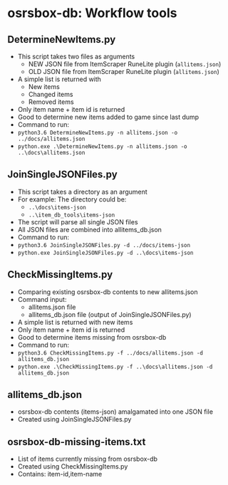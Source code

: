 # osrsbox-db: Workflow tools

## DetermineNewItems.py

- This script takes two files as arguments
    - NEW JSON file from ItemScraper RuneLite plugin (`allitems.json`)
    - OLD JSON file from ItemScraper RuneLite plugin (`allitems.json`)
- A simple list is returned with
    - New items
    - Changed items
    - Removed items
- Only item name + item id is returned
- Good to determine new items added to game since last dump
- Command to run:
- `python3.6 DetermineNewItems.py -n allitems.json -o ../docs/allitems.json`
- `python.exe .\DetermineNewItems.py -n allitems.json -o ..\docs\allitems.json`

## JoinSingleJSONFiles.py

- This script takes a directory as an argument
- For example: The directory could be:
    - `..\docs\items-json`
    - `..\item_db_tools\items-json`
- The script will parse all single JSON files
- All JSON files are combined into allitems_db.json
- Command to run:
- `python3.6 JoinSingleJSONFiles.py -d ../docs/items-json`
- `python.exe JoinSingleJSONFiles.py -d ..\docs\items-json`

## CheckMissingItems.py

- Comparing existing osrsbox-db contents to new allitems.json
- Command input:
    - allitems.json file
    - allitems_db.json file (output of JoinSingleJSONFiles.py)
- A simple list is returned with new items
- Only item name + item id is returned
- Good to determine items missing from osrsbox-db
- Command to run:
- `python3.6 CheckMissingItems.py -f ../docs/allitems.json -d allitems_db.json`
- `python.exe .\CheckMissingItems.py -f ..\docs\allitems.json -d allitems_db.json`

## allitems_db.json

- osrsbox-db contents (items-json) amalgamated into one JSON file
- Created using JoinSingleJSONFiles.py

## osrsbox-db-missing-items.txt

- List of items currently missing from osrsbox-db
- Created using CheckMissingItems.py
- Contains: item-id,item-name